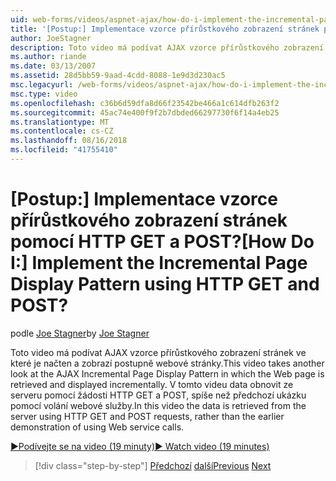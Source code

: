 ```yaml
---
uid: web-forms/videos/aspnet-ajax/how-do-i-implement-the-incremental-page-display-pattern-using-http-get-and-post
title: '[Postup:] Implementace vzorce přírůstkového zobrazení stránek pomocí HTTP GET a POST? | Dokumenty Microsoft'
author: JoeStagner
description: Toto video má podívat AJAX vzorce přírůstkového zobrazení stránek ve které je načten a zobrazí postupně webové stránky. V tomto videu...
ms.author: riande
ms.date: 03/13/2007
ms.assetid: 28d5bb59-9aad-4cdd-8088-1e9d3d230ac5
msc.legacyurl: /web-forms/videos/aspnet-ajax/how-do-i-implement-the-incremental-page-display-pattern-using-http-get-and-post
msc.type: video
ms.openlocfilehash: c36b6d59dfa8d66f23542be466a1c614dfb263f2
ms.sourcegitcommit: 45ac74e400f9f2b7dbded66297730f6f14a4eb25
ms.translationtype: MT
ms.contentlocale: cs-CZ
ms.lasthandoff: 08/16/2018
ms.locfileid: "41755410"
---
```

<a name="how-do-i-implement-the-incremental-page-display-pattern-using-http-get-and-post"></a><span data-ttu-id="9bca1-105">[Postup:] Implementace vzorce přírůstkového zobrazení stránek pomocí HTTP GET a POST?</span><span class="sxs-lookup"><span data-stu-id="9bca1-105">[How Do I:] Implement the Incremental Page Display Pattern using HTTP GET and POST?</span></span>
====================
<span data-ttu-id="9bca1-106">podle [Joe Stagner](https://github.com/JoeStagner)</span><span class="sxs-lookup"><span data-stu-id="9bca1-106">by [Joe Stagner](https://github.com/JoeStagner)</span></span>

<span data-ttu-id="9bca1-107">Toto video má podívat AJAX vzorce přírůstkového zobrazení stránek ve které je načten a zobrazí postupně webové stránky.</span><span class="sxs-lookup"><span data-stu-id="9bca1-107">This video takes another look at the AJAX Incremental Page Display Pattern in which the Web page is retrieved and displayed incrementally.</span></span> <span data-ttu-id="9bca1-108">V tomto videu data obnovit ze serveru pomocí žádosti HTTP GET a POST, spíše než předchozí ukázku pomocí volání webové služby.</span><span class="sxs-lookup"><span data-stu-id="9bca1-108">In this video the data is retrieved from the server using HTTP GET and POST requests, rather than the earlier demonstration of using Web service calls.</span></span>

[<span data-ttu-id="9bca1-109">&#9654;Podívejte se na video (19 minuty)</span><span class="sxs-lookup"><span data-stu-id="9bca1-109">&#9654; Watch video (19 minutes)</span></span>](https://channel9.msdn.com/Blogs/ASP-NET-Site-Videos/how-do-i-implement-the-incremental-page-display-pattern-using-http-get-and-post)

> [!div class="step-by-step"]
> <span data-ttu-id="9bca1-110">[Předchozí](how-do-i-implement-the-ajax-incremental-page-display-pattern.md)
> [další](how-do-i-use-the-aspnet-ajax-updateprogress-control.md)</span><span class="sxs-lookup"><span data-stu-id="9bca1-110">[Previous](how-do-i-implement-the-ajax-incremental-page-display-pattern.md)
[Next](how-do-i-use-the-aspnet-ajax-updateprogress-control.md)</span></span>
